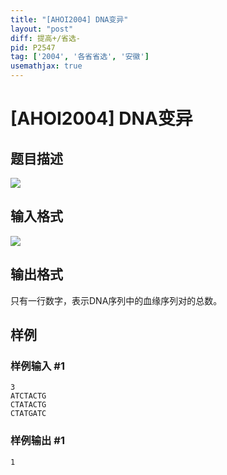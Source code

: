 ```yaml
---
title: "[AHOI2004] DNA变异"
layout: "post"
diff: 提高+/省选-
pid: P2547
tag: ['2004', '各省省选', '安徽']
usemathjax: true
---
```


# [AHOI2004] DNA变异
## 题目描述

![](https://cdn.luogu.com.cn/upload/pic/1660.png)

## 输入格式

![](https://cdn.luogu.com.cn/upload/pic/1661.png)

## 输出格式

只有一行数字，表示DNA序列中的血缘序列对的总数。

## 样例

### 样例输入 #1
```
3
ATCTACTG
CTATACTG
CTATGATC
```
### 样例输出 #1
```
1
```
